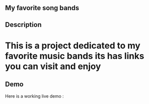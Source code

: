 ## My favorite song bands
## Description
# This is a  project dedicated to my favorite music bands its has links you can visit and enjoy


## Demo

Here is a working live demo : 

